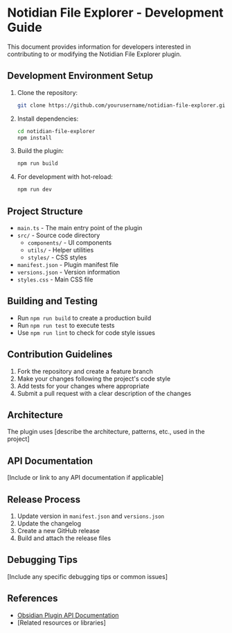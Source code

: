 # Notidian File Explorer - Development Guide

This document provides information for developers interested in contributing to or modifying the Notidian File Explorer plugin.

## Development Environment Setup

1. Clone the repository:
   ```bash
   git clone https://github.com/yourusername/notidian-file-explorer.git
   ```

2. Install dependencies:
   ```bash
   cd notidian-file-explorer
   npm install
   ```

3. Build the plugin:
   ```bash
   npm run build
   ```

4. For development with hot-reload:
   ```bash
   npm run dev
   ```

## Project Structure

- `main.ts` - The main entry point of the plugin
- `src/` - Source code directory
  - `components/` - UI components
  - `utils/` - Helper utilities
  - `styles/` - CSS styles
- `manifest.json` - Plugin manifest file
- `versions.json` - Version information
- `styles.css` - Main CSS file

## Building and Testing

- Run `npm run build` to create a production build
- Run `npm run test` to execute tests
- Use `npm run lint` to check for code style issues

## Contribution Guidelines

1. Fork the repository and create a feature branch
2. Make your changes following the project's code style
3. Add tests for your changes where appropriate
4. Submit a pull request with a clear description of the changes

## Architecture

The plugin uses [describe the architecture, patterns, etc., used in the project]

## API Documentation

[Include or link to any API documentation if applicable]

## Release Process

1. Update version in `manifest.json` and `versions.json`
2. Update the changelog
3. Create a new GitHub release
4. Build and attach the release files

## Debugging Tips

[Include any specific debugging tips or common issues]

## References

- [Obsidian Plugin API Documentation](https://github.com/obsidianmd/obsidian-api)
- [Related resources or libraries]
